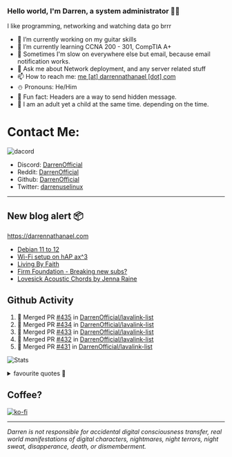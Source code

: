 ### Hello world, I'm Darren, a system administrator 👨‍💻
I like programming, networking and watching data go brrr


- 🔭 I’m currently working on my guitar skills
- 🌴 I’m currently learning CCNA 200 - 301, CompTIA A+ 
- 🚀 Sometimes I'm slow on everywhere else but email, because email notification works.
- 💬 Ask me about Network deployment, and any server related stuff 
- 📫 How to reach me: [me [at] darrennathanael [dot] com](mailto:me@darrennathanael.com) 
- ⛄️ Pronouns: He/Him
- 🍪 Fun fact: Headers are a way to send hidden message.
- 🍻 I am an adult yet a child at the same time. depending on the time.

# Contact Me:

![dacord](https://discord.c99.nl/widget/theme-4/508296903960821771.png)

- Discord: [DarrenOfficial](https://discord.darrennathanael.com)
- Reddit: [DarrenOfficial](https://reddit.com/u/DarrenOfficiallol)
- Github: [DarrenOfficial](https://github.com/DarrenOfficial)
- Twitter: [darrenuselinux](https://twitter.com/darrenuselinux)


---
## New blog alert 📦
https://darrennathanael.com
<!-- BLOG-POST-LIST:START -->
- [Debian 11 to 12](https://blog.darrennathanael.com/posts/debian-11-to-12/)
- [Wi-Fi setup on hAP ax^3](https://blog.darrennathanael.com/posts/mikrotik-hap-ax3-wifi-config/)
- [Living By Faith](https://blog.darrennathanael.com/posts/living-by-faith/)
- [Firm Foundation - Breaking new subs?](https://blog.darrennathanael.com/posts/more-subs-more-salvation/)
- [Lovesick Acoustic Chords by Jenna Raine](https://blog.darrennathanael.com/posts/lovesick/)
<!-- BLOG-POST-LIST:END -->

## Github Activity
<!--START_SECTION:activity-->
1. 🎉 Merged PR [#435](https://github.com/DarrenOfficial/lavalink-list/pull/435) in [DarrenOfficial/lavalink-list](https://github.com/DarrenOfficial/lavalink-list)
2. 🎉 Merged PR [#434](https://github.com/DarrenOfficial/lavalink-list/pull/434) in [DarrenOfficial/lavalink-list](https://github.com/DarrenOfficial/lavalink-list)
3. 🎉 Merged PR [#433](https://github.com/DarrenOfficial/lavalink-list/pull/433) in [DarrenOfficial/lavalink-list](https://github.com/DarrenOfficial/lavalink-list)
4. 🎉 Merged PR [#432](https://github.com/DarrenOfficial/lavalink-list/pull/432) in [DarrenOfficial/lavalink-list](https://github.com/DarrenOfficial/lavalink-list)
5. 🎉 Merged PR [#431](https://github.com/DarrenOfficial/lavalink-list/pull/431) in [DarrenOfficial/lavalink-list](https://github.com/DarrenOfficial/lavalink-list)
<!--END_SECTION:activity-->


![Stats](https://github-readme-stats.vercel.app/api?username=DarrenOfficial&layout=compact&hide_border=true&hide_title=true&count_private=true&include_all_commits=true&show_icons=true&bg_color=00000000&text_color=c3c6ce&icon_color=4e64f7)


<details>
<summary>favourite quotes 🍻</summary>
<br>
<i>"Always trust what others say or write without ever questioning them. Especially their code."</i> -Albert Einstein
<br><br>
  <i>"If she this easy, then she prolly got a diseasy"</i> -Dr Martin Luther King
  <br><br>
  <i>"If a woman is giving you what you want, it is deception."</i> -Sun Tzu, Art of War
</details>


## Coffee?

[![ko-fi](https://ko-fi.com/img/githubbutton_sm.svg)](https://ko-fi.com/R6R1311CB)

---

_Darren is not responsible for accidental digital consciousness transfer, real world manifestations of digital characters, nightmares, night terrors, night sweat, disapperance, death, or dismemberment._
